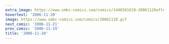 ```yaml
---
extra_image: https://www.smbc-comics.com/comics/1448581619-20061120after.png
hovertext: '2006-11-20'
image: https://www.smbc-comics.com/comics/20061120.gif
next_comic: '2006-11-21'
prev_comic: '2006-11-19'
title: '2006-11-20'
---
```


